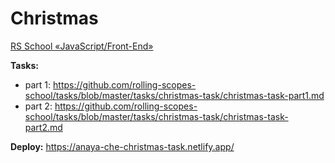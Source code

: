 # Christmas
[RS School «JavaScript/Front-End»](https://rs.school/js/)

**Tasks:** 
- part 1: https://github.com/rolling-scopes-school/tasks/blob/master/tasks/christmas-task/christmas-task-part1.md
- part 2: https://github.com/rolling-scopes-school/tasks/blob/master/tasks/christmas-task/christmas-task-part2.md

**Deploy:** https://anaya-che-christmas-task.netlify.app/
